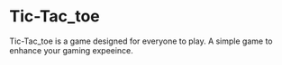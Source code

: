 # Tic-Tac_toe
Tic-Tac_toe is a game designed for everyone to play. A simple game to enhance your gaming expeeince.
